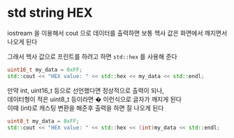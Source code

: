 # std string HEX
iostream 을 이용해서 cout 으로 데이터를 출력하면 보통 헥사 값은 화면에서 깨지면서 나오게 된다   

그래서 헥사 값으로 프린트를 하려고 하면 `std::hex` 를 사용해 준다
```cpp
uint16_t my_data = 0xFF;
std::cout << "HEX value: " << std::hex << my_data << std::endl;
```

만약 int, uint16_t 등으로 선언했다면 정상적으로 출력이 되나,   
데이터형이 적은 uint8_t 등이라면  **�** 이런식으로 글자가 깨지게 된다  
이때 (int)로 캐스팅 변환을 해준후 출력을 하면 잘 나오게 된다  

```cpp
uint8_t my_data = 0xFF;
std::cout << "HEX value: " << std::hex << (int)my_data << std::endl;
```


